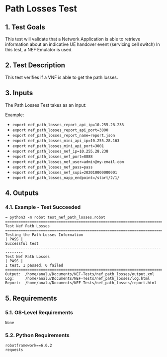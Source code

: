 # Path Losses Test

## 1. Test Goals

This test will validate that a Network Application is able to retrieve information about an indicative UE handover event (servicing cell switch) In this test, a NEF Emulator is used.

## 2. Test Description

This test verifies if a VNF is able to get the path losses.

## 3. Inputs

The Path Losses Test takes as an input:

Example:
- `export nef_path_losses_report_api_ip=10.255.28.238`
- `export nef_path_losses_report_api_port=3000`
- `export nef_path_losses_report_name=report.json`
- `export nef_path_losses_mini_api_ip=10.255.28.163`
- `export nef_path_losses_mini_api_port=3001`
- `export nef_path_losses_nef_ip=10.255.28.238`
- `export nef_path_losses_nef_port=8888`
- `export nef_path_losses_nef_user=admin@my-email.com`
- `export nef_path_losses_nef_pass=pass`
- `export nef_path_losses_nef_supi=202010000000001`
- `export nef_path_losses_napp_endpoint=/start/2/1/`

## 4. Outputs

### 4.1. Example - Test Succeeded

``` 
→ python3 -m robot test_nef_path_losses.robot
==============================================================================
Test Nef Path Losses                                                          
==============================================================================
Testing the Path Losses Information                                   | PASS |
Successful test
------------------------------------------------------------------------------
Test Nef Path Losses                                                  | PASS |
1 test, 1 passed, 0 failed
==============================================================================
Output:  /home/analu/Documents/NEF-Tests/nef_path_losses/output.xml
Log:     /home/analu/Documents/NEF-Tests/nef_path_losses/log.html
Report:  /home/analu/Documents/NEF-Tests/nef_path_losses/report.html
```

## 5. Requirements

### 5.1. OS-Level Requirements

`None`

### 5.2. Python Requirements

```
robotframework==6.0.2
requests
```


